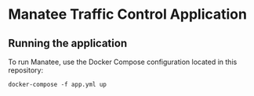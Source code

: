 # Manatee Traffic Control Application

## Running the application

To run Manatee, use the Docker Compose configuration located in this repository:

```
docker-compose -f app.yml up
```
